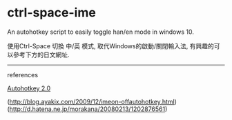 # ctrl-space-ime
An autohotkey script to easily toggle han/en mode in windows 10.

使用Ctrl-Space 切換 中/英 模式, 取代Windows的啟動/關閉輸入法, 有興趣的可以參考下方的日文網址.

---
references

[Autohotkey 2.0](https://autohotkey.com/v2/)

(http://blog.ayakix.com/2009/12/imeon-offautohotkey.html)
(http://d.hatena.ne.jp/morakana/20080213/1202876561)

